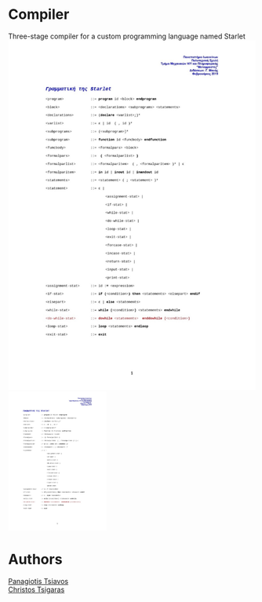 # Compiler
Three-stage compiler for a custom programming language named Starlet
![](images/syntax0.jpg)
<img src="images/syntax0.jpg" width=200>
# Authors
[Panagiotis Tsiavos](https://github.com/PanosCS)  
[Christos Tsigaras](https://github.com/christsig)
